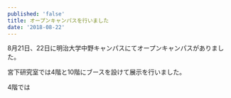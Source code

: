 ```yaml
---
published: 'false'
title: オープンキャンパスを行いました
date: '2018-08-22'
---
```

8月21日、22日に明治大学中野キャンパスにてオープンキャンパスがありました。

宮下研究室では4階と10階にブースを設けて展示を行いました。

4階では
